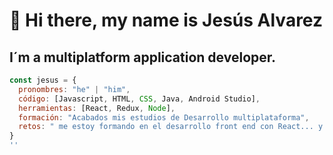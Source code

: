 # 👋 Hi there, my name is Jesús Alvarez
## I´m a multiplatform application developer.
```js
const jesus = {
  pronombres: "he" | "him",
  código: [Javascript, HTML, CSS, Java, Android Studio],
  herramientas: [React, Redux, Node], 
  formación: "Acabados mis estudios de Desarrollo multiplataforma",
  retos: " me estoy formando en el desarrollo front end con React... y me encanta!!!"
}
''


